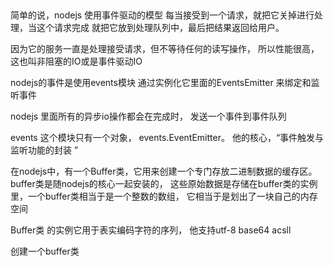 ##
简单的说，nodejs 使用事件驱动的模型
每当接受到一个请求，就把它关掉进行处理，当这个请求完成
就把它放到处理队列中，最后把结果返回给用户。

因为它的服务一直是处理接受请求，但不等待任何的读写操作，
所以性能很高，这也叫非阻塞的IO或是事件驱动IO

nodejs的事件是使用events模块
通过实例化它里面的EventsEmitter
来绑定和监听事件


nodejs 里面所有的异步io操作都会在完成时，
发送一个事件到事件队列

events 这个模块只有一个对象，
events.EventEmitter。
他的核心，“事件触发与监听功能的封装 ”

在nodejs中，有一个Buffer类，它用来创建一个专门存放二进制数据的缓存区。
buffer类是随nodejs的核心一起安装的，
这些原始数据是存储在buffer类的实例里，一个buffer类相当于是一个整数的数组，
它相当于是划出了一块自己的内存空间

Buffer类 的实例它用于表实编码字符的序列，
他支持utf-8 base64 acsll

创建一个buffer类